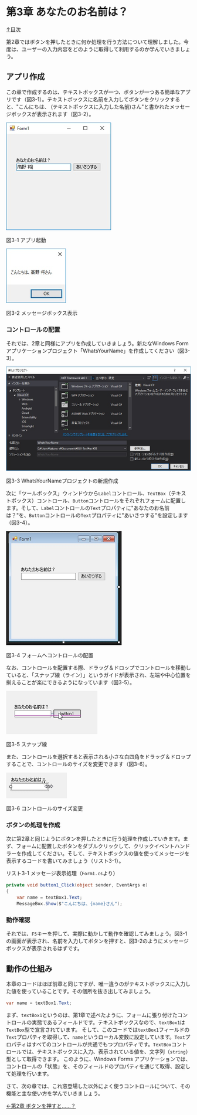 第3章 あなたのお名前は？
=====

[↑目次](..\README.md "目次")

第2章ではボタンを押したときに何か処理を行う方法について理解しました。今度は、ユーザーの入力内容をどのように取得して利用するのか学んでいきましょう。

## アプリ作成

この章で作成するのは、テキストボックスが一つ、ボタンが一つある簡単なアプリです（図3-1）。テキストボックスに名前を入力してボタンをクリックすると、"こんにちは、 (テキストボックスに入力した名前)さん"と書かれたメッセージボックスが表示されます（図3-2）。

![アプリ起動](../image/03-01.jpg)

図3-1 アプリ起動

![メッセージボックス表示](../image/03-02.jpg)

図3-2 メッセージボックス表示


### コントロールの配置

それでは、2章と同様にアプリを作成していきましょう。新たなWindows Formアプリケーションプロジェクト「WhatsYourName」を作成してください（図3-3）。

![WhatsYourNameプロジェクトの新規作成](../image/03-03.jpg)

図3-3 WhatsYourNameプロジェクトの新規作成

次に「ツールボックス」ウィンドウから`Label`コントロール、`TextBox`（テキストボックス）コントロール、`Button`コントロールをそれぞれフォームに配置します。そして、`Label`コントロールの`Text`プロパティに"あなたのお名前は？"を、`Button`コントロールの`Text`プロパティに"あいさつする"を設定します（図3-4）。

![フォームへのコントロールの配置](../image/03-04.jpg)

図3-4 フォームへコントロールの配置

なお、コントロールを配置する際、ドラッグ＆ドロップでコントロールを移動していると、「スナップ線（ライン）」というガイドが表示され、左端や中心位置を揃えることが楽にできるようになっています（図3-5）。

![スナップ線](../image/03-05.jpg)

図3-5 スナップ線

また、コントロールを選択すると表示される小さな白四角をドラッグ＆ドロップすることで、コントロールのサイズを変更できます（図3-6）。

![コントロールのサイズ変更](../image/03-06.jpg)

図3-6 コントロールのサイズ変更


### ボタンの処理を作成

次に第2章と同じようにボタンを押したときに行う処理を作成していきます。まず、フォームに配置したボタンをダブルクリックして、クリックイベントハンドラーを作成してください。そして、テキストボックスの値を使ってメッセージを表示するコードを書いてみましょう（リスト3-1）。

リスト3-1 メッセージ表示処理（`Form1.cs`より）

```csharp
private void button1_Click(object sender, EventArgs e)
{
    var name = textBox1.Text;
    MessageBox.Show($"こんにちは、{name}さん");

```

### 動作確認

それでは、`F5`キーを押して、実際に動かして動作を確認してみましょう。図3-1の画面が表示され、名前を入力してボタンを押すと、図3-2のようにメッセージボックスが表示されるはずです。


## 動作の仕組み

本章のコードはほぼ前章と同じですが、唯一違うのがテキストボックスに入力した値を使っていることです。その個所を抜き出してみましょう。

```csharp
var name = textBox1.Text;
```

まず、`textBox1`というのは、第1章で述べたように、フォームに張り付けたコントロールの実態であるフィールドです。テキストボックスなので、`textBox1`は`TextBox`型で宣言されています。
そして、このコードでは`textBox1`フィールドの`Text`プロパティを取得して、`name`というローカル変数に設定しています。`Text`プロパティはすべてのコントロールが共通でもつプロパティです。`TextBox`コントロールでは、テキストボックスに入力、表示されている値を、文字列（`string`）型として取得できます。
このように、Windows Forms アプリケーションでは、コントロールの「状態」を、そのフィールドのプロパティを通じて取得、設定して処理を行います。

さて、次の章では、これ窓登場した以外によく使うコントロールについて、その機能と主な使い方を学んでいきましょう。

[←第2章 ボタンを押すと……？](02-click-button.md)

